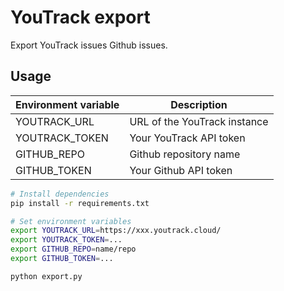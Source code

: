 # YouTrack export

Export YouTrack issues Github issues.

## Usage

| Environment variable | Description                  |
| -------------------- | ---------------------------- |
| YOUTRACK_URL         | URL of the YouTrack instance |
| YOUTRACK_TOKEN       | Your YouTrack API token      |
| GITHUB_REPO          | Github repository name       |
| GITHUB_TOKEN         | Your Github API token        |


```bash
# Install dependencies
pip install -r requirements.txt

# Set environment variables
export YOUTRACK_URL=https://xxx.youtrack.cloud/
export YOUTRACK_TOKEN=...
export GITHUB_REPO=name/repo
export GITHUB_TOKEN=...

python export.py
```